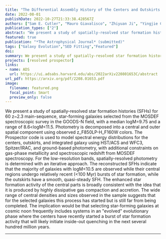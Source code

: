 ```yaml
---
title: "The Differential Assembly History of the Centers and Outskirts of Main Sequence Galaxies at $z∼2.3$"
date: 2022-08-01
publishDate: 2022-10-27T21:33:38.428567Z
authors: ["Sam E. Cutler", "Mauro Giavalisco", "Zhiyuan Ji", "Yingjie Cheng"]
publication_types: ["2"]
abstract: "We present a study of spatially-resolved star formation histories (SFHs) for 60 $z∼2.3$ main-sequence, star-forming galaxies selected from the MOSDEF spectroscopic survey in the GOODS-N field. Photometry is decomposed into a central and outer spatial component using observed $z_mathrmF850LP-H_mathrmF160W$ colors. The Prospector code is used to model spectral energy distributions for the centers, outskirts, and integrated galaxy using HST/ACS and WFC3, Spitzer/IRAC, and ground-based photometry, with additional constraints on metallicity and spectroscopic redshift from MOSDEF spectroscopy. For the low- resolution bands, spatially-resolved photometry is determined with an iterative approach. The reconstructed SFHs indicate that the majority of galaxies with $łog(M_⋆/M_ødot)<10.5$ are observed while their central regions undergo relatively recent ($<100$ Myr) bursts of star formation, while the outskirts have a smooth, quasi-steady SFH. The enhanced star formation activity of the central parts is broadly consistent with the idea that it is produced by highly dissipative gas compaction and accretion. The broad dispersion of central density and size observed in the sample suggests that for the selected galaxies this process has started but is still far from being completed. The implication would be that selecting star-forming galaxies at cosmic noon frequently includes systems in an ``evolved'' evolutionary phase where the centers have recently started a burst of star formation activity that will likely initiate inside-out quenching in the next several hundred million years."
featured: true
publication: "*The Astrophysical Journal* (submitted)"
tags: ["Galaxy Evolution","SED Fitting","Featured"]
doi:
summary: We present a study of spatially-resolved star formation histories for 60 z~2.3 main-sequence, star-forming galaxies. The results suggest that selecting star-forming galaxies at cosmic noon frequently includes systems in an "evolved" evolutionary phase where the centers have recently started a burst of star formation activity that will likely initiate inside-out quenching in the next several hundred million years.
projects: [resolved prospector]
links:
- name: ADS
  url: https://ui.adsabs.harvard.edu/abs/2022arXiv220801653C/abstract
url_pdf: https://arxiv.org/pdf/2208.01653.pdf
image:
  filename: featured.png
  focal_point: Smart
  preview_only: false
---
```

We present a study of spatially-resolved star formation histories (SFHs) for 60 z~2.3 main-sequence, star-forming galaxies selected from the MOSDEF spectroscopic survey in the GOODS-N field, with a median logM=9.75 and a range of 8.6<logM<11.5. Photometry is decomposed into a central and outer spatial component using observed z_F850LP-H_F160W colors. The Prospector code is used to model spectral energy distributions for the centers, outskirts, and integrated galaxy using HST/ACS and WFC3, Spitzer/IRAC, and ground-based photometry, with additional constraints on gas-phase metallicity and spectroscopic redshift from MOSDEF spectroscopy. For the low-resolution bands, spatially-resolved photometry is determined with an iterative approach. The reconstructed SFHs indicate that the majority of galaxies with logM<10.5 are observed while their central regions undergo relatively recent (<100 Myr) bursts of star formation, while the outskirts have a smooth, quasi-steady SFH. The enhanced star formation activity of the central parts is broadly consistent with the idea that it is produced by highly dissipative gas compaction and accretion. The wide range of central densities and sizes observed in the sample suggests that for the selected galaxies this process has started but is still far from being completed. The implication would be that selecting star-forming galaxies at cosmic noon frequently includes systems in an "evolved" evolutionary phase where the centers have recently started a burst of star formation activity that will likely initiate inside-out quenching in the next several hundred million years.


---
